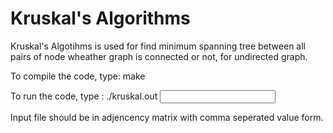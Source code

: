 Kruskal's Algorithms
================

Kruskal's Algotihms is used for find minimum spanning tree between all pairs of node wheather graph is connected or not, for undirected graph.

To compile the code, type: make

To run the code, type : ./kruskal.out <input file.txt>

Input file should be in adjencency matrix with comma seperated value form.

